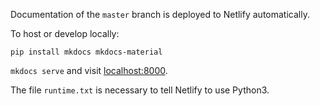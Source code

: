 Documentation of the `master` branch is deployed to Netlify automatically.

To host or develop locally:

```
pip install mkdocs mkdocs-material
```

`mkdocs serve` and visit [localhost:8000](http://localhost:8000).

The file `runtime.txt` is necessary to tell Netlify to use Python3.
